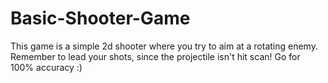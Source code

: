 # Basic-Shooter-Game

This game is a simple 2d shooter where you try to aim at a rotating enemy. Remember to lead your shots, since the projectile isn't hit scan! Go for 100% accuracy :)
